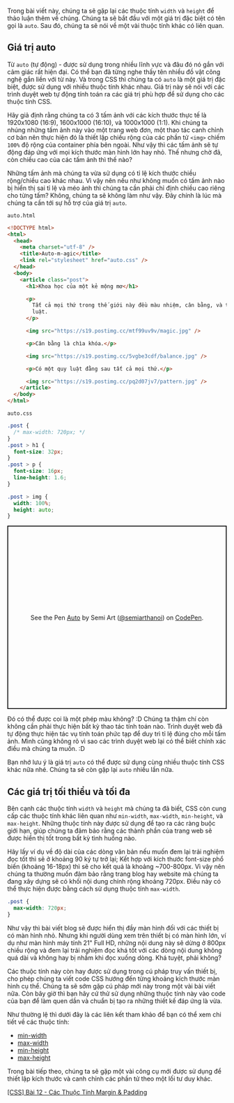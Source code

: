 Trong bài viết này, chúng ta sẽ gặp lại các thuộc tính `width` và `height` để thảo luận thêm về chúng. Chúng ta sẽ bắt đầu với một giá trị đặc biệt có tên gọi là `auto`. Sau đó, chúng ta sẽ nói về một vài thuộc tính khác có liên quan.

## Giá trị auto

Từ `auto` (tự động) - được sử dụng trong nhiều lĩnh vực và đâu đó nó gắn với cảm giác rất hiện đại. Có thể bạn đã từng nghe thấy tên nhiều đồ vật công nghệ gắn liền với từ này. Và trong CSS thì chúng ta có `auto` là một giá trị đặc biệt, được sử dụng với nhiều thuộc tính khác nhau. Giá trị này sẽ nói với các trình duyệt web tự động tính toán ra các giá trị phù hợp để sử dụng cho các thuộc tính CSS.

Hãy giả định rằng chúng ta có 3 tấm ảnh với các kích thước thực tế là 1920x1080 (16:9), 1600x1000 (16:10), và 1000x1000 (1:1). Khi chúng ta nhúng những tấm ảnh này vào một trang web đơn, một thao tác canh chỉnh cơ bản nên thực hiện đó là thiết lập chiều rộng của các phần tử `<img>` chiếm `100%` độ rộng của container phía bên ngoài. Như vậy thì các tấm ảnh sẽ tự động đáp ứng với mọi kích thước màn hình lớn hay nhỏ. Thế nhưng chờ đã, còn chiều cao của các tấm ảnh thì thế nào?

Những tấm ảnh mà chúng ta vừa sử dụng có tỉ lệ kích thước chiều rộng/chiều cao khác nhau. Vì vậy nên nếu như không muốn có tấm ảnh nào bị hiển thị sai tỉ lệ và méo ảnh thì chúng ta cần phải chỉ định chiều cao riêng cho từng tấm? Không, chúng ta sẽ không làm như vậy. Đây chính là lúc mà chúng ta cần tới sự hỗ trợ của giá trị `auto`.

`auto.html`

```html
<!DOCTYPE html>
<html>
  <head>
    <meta charset="utf-8" />
    <title>Auto-m-agic</title>
    <link rel="stylesheet" href="auto.css" />
  </head>
  <body>
    <article class="post">
      <h1>Khoa học của một kẻ mộng mơ</h1>

      <p>
        Tất cả mọi thứ trong thế giới này đều màu nhiệm, cân bằng, và tất cả mọi thứ đều có một quy
        luật.
      </p>

      <img src="https://s19.postimg.cc/mtf99uv9v/magic.jpg" />

      <p>Cân bằng là chìa khóa.</p>

      <img src="https://s19.postimg.cc/5vgbe3cdf/balance.jpg" />

      <p>Có một quy luật đằng sau tất cả mọi thứ.</p>

      <img src="https://s19.postimg.cc/pq2d07jv7/pattern.jpg" />
    </article>
  </body>
</html>
```

`auto.css`

```css
.post {
  /* max-width: 720px; */
}
.post > h1 {
  font-size: 32px;
}
.post > p {
  font-size: 16px;
  line-height: 1.6;
}

.post > img {
  width: 100%;
  height: auto;
}
```

<p class="codepen" data-height="420" data-default-tab="result" data-slug-hash="OJzVVMG" data-user="semiarthanoi" style="height: 420px; box-sizing: border-box; display: flex; align-items: center; justify-content: center; border: 2px solid; margin: 1em 0; padding: 1em;">
  <span>See the Pen <a href="https://codepen.io/semiarthanoi/pen/OJzVVMG">
  Auto</a> by Semi Art (<a href="https://codepen.io/semiarthanoi">@semiarthanoi</a>)
  on <a href="https://codepen.io">CodePen</a>.</span>
</p>
<script async src="https://cpwebassets.codepen.io/assets/embed/ei.js"></script>

Đó có thể được coi là một phép màu không? :D Chúng ta thậm chí còn không cần phải thực hiện bất kỳ thao tác tính toán nào. Trình duyệt web đã tự động thực hiện tác vụ tính toán phức tạp để duy trì tỉ lệ đúng cho mỗi tấm ảnh. Mình cũng không rõ vì sao các trình duyệt web lại có thể biết chính xác điều mà chúng ta muốn. :D

Bạn nhớ lưu ý là giá trị `auto` có thể được sử dụng cùng nhiều thuộc tính CSS khác nữa nhé. Chúng ta sẽ còn gặp lại `auto` nhiều lần nữa.

## Các giá trị tối thiểu và tối đa

Bên cạnh các thuộc tính `width` và `height` mà chúng ta đã biết, CSS còn cung cấp các thuộc tính khác liên quan như `min-width`, `max-width`, `min-height`, và `max-height`. Những thuộc tính này được sử dụng để tạo ra các ràng buộc giới hạn, giúp chúng ta đảm bảo rằng các thành phần của trang web sẽ được hiển thị tốt trong bất kỳ tình huống nào.

Hãy lấy ví dụ về độ dài của các dòng văn bản nếu muốn đem lại trải nghiệm đọc tốt thì sẽ ở khoảng 90 ký tự trở lại; Kết hợp với kích thước font-size phổ biến (khoảng 16-18px) thì sẽ cho kết quả là khoảng ~700-800px. Vì vậy nên chúng ta thường muốn đảm bảo rằng trang blog hay website mà chúng ta đang xây dựng sẽ có khối nội dung chính rộng khoảng 720px. Điều này có thể thực hiện được bằng cách sử dụng thuộc tính `max-width`.

```css
.post {
  max-width: 720px;
}
```

Như vậy thì bài viết blog sẽ được hiển thị đầy màn hình đối với các thiết bị có màn hình nhỏ.
Nhưng khi người dùng xem trên thiết bị có màn hình lớn, ví dụ như màn hình máy tính 21" Full HD, những nội dung này sẽ dừng ở 800px chiều rộng và đem lại trải nghiệm đọc khá tốt với các dòng nội dung không quá dài và không hay bị nhầm khi đọc xuống dòng. Khá tuyệt, phải không?

Các thuộc tính này còn hay được sử dụng trong cú pháp truy vấn thiết bị, cho phép chúng ta
viết code CSS hướng đến từng khoảng kích thước màn hình cụ thể. Chúng ta sẽ sớm gặp cú pháp mới này trong một vài bài viết nữa. Còn bây giờ thì bạn hãy cứ thử sử dụng những thuộc tính này vào code của bạn để làm quen dần và chuẩn bị tạo ra những thiết kế đáp ứng là vừa.

Như thường lệ thì dưới đây là các liên kết tham khảo để bạn có thể xem chi tiết về các thuộc tính:

- [min-width](https://www.w3schools.com/cssref/pr_dim_min-width.asp)
- [max-width](https://www.w3schools.com/cssref/pr_dim_max-width.asp)
- [min-height](https://www.w3schools.com/cssref/pr_dim_min-height.asp)
- [max-height](https://www.w3schools.com/cssref/pr_dim_max-height.asp)

Trong bài tiếp theo, chúng ta sẽ gặp một vài công cụ mới được sử dụng để thiết lập kích thước và canh chỉnh các phần tử theo một lối tư duy khác.

[[CSS] Bài 12 - Các Thuộc Tính Margin & Padding](/article/view/0019/css-bài-12---sử-dụng-các-thuộc-tính-margin-&-padding)
